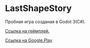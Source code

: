 # LastShapeStory

Пробная игра созданая в Godot 3(C#).

[Ссылка на геймплей.](https://youtu.be/55N1j91V3G4)

[Ссылка на Google.Play](https://play.google.com/store/apps/details?id=com.evnwgames.lastshapestory)

